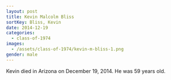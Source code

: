 ```yaml
---
layout: post
title: Kevin Malcolm Bliss
sortKey: Bliss, Kevin
date: 2014-12-19
categories:
  - class-of-1974
images:
  - /assets/class-of-1974/kevin-m-bliss-1.png
gender: male
---
```


Kevin died in Arizona on December 19, 2014. He was 59 years old.
